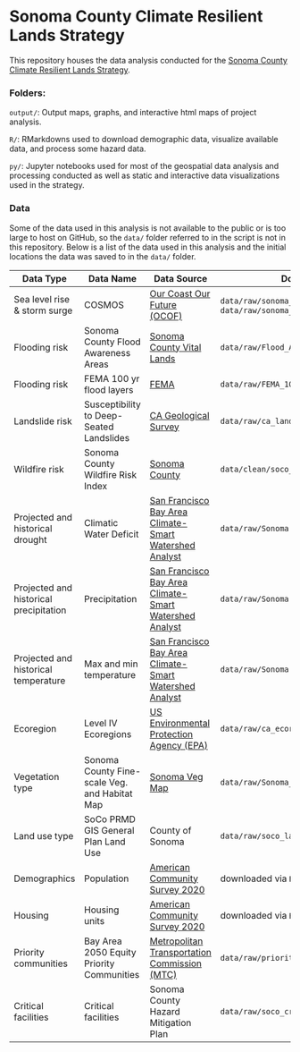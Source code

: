 # Sonoma County Climate Resilient Lands Strategy

This repository houses the data analysis conducted for the [Sonoma County Climate Resilient Lands Strategy](https://sonomacounty.ca.gov/administrative-support-and-fiscal-services/county-administrators-office/climate-action-and-resiliency/sonoma-county-climate-resilient-lands-strategy#:~:text=The%20Resilient%20Lands%20Strategy%20helps,management%20to%20maximize%20sequestration%2C%20and).

### Folders:
`output/`: Output maps, graphs, and interactive html maps of project analysis.

`R/`: RMarkdowns used to download demographic data, visualize available data, and process some hazard data.

`py/`: Jupyter notebooks used for most of the geospatial data analysis and processing conducted as well as static and interactive data visualizations used in the strategy. 

### Data

Some of the data used in this analysis is not available to the public or is too large to host on GitHub, so the `data/` folder referred to in the script is not in this repository. Below is a list of the data used in this analysis and the initial locations the data was saved to in the `data/` folder.

| Data Type  | Data Name | Data Source | Download Location |
| ------------- | ------------- | ------------- | ------------- |
| Sea level rise & storm surge | COSMOS  | [Our Coast Our Future (OCOF)](https://ourcoastourfuture.org/hazard-map/)| `data/raw/sonoma_flooding_slr075` & `data/raw/sonoma_flooding_slr200` |
| Flooding risk  | Sonoma County Flood Awareness Areas  | [Sonoma County Vital Lands](https://sonomaopenspace.maps.arcgis.com/apps/webappviewer/index.html?id=4e93808b8ea245bfa739caccdb0169fe) | `data/raw/Flood_Awareness_Areas` |
| Flooding risk | FEMA 100 yr flood layers | [FEMA](https://msc.fema.gov/portal/home) | `data/raw/FEMA_100yr_flood` |
| Landslide risk | Susceptibility to Deep-Seated Landslides | [CA Geological Survey](https://gis.conservation.ca.gov/portal/home/item.html?id=87289025c11d4ba7ae65f0f472bf7c2d) | `data/raw/ca_landslide_susceptibility_20181001` |
| Wildfire risk | Sonoma County Wildfire Risk Index | [Sonoma County](https://sonoma-county-cwpp-hub-site-sonomacounty.hub.arcgis.com/datasets/wildfire-risk-index/explore?location=38.480806%2C-122.941170%2C10.47) | `data/clean/soco_wildfire_risk_index` |
| Projected and historical drought | Climatic Water Deficit | [San Francisco Bay Area Climate-Smart Watershed Analyst](http://climate.calcommons.org/tbc3/sf-bay-watershed-analyst) | `data/raw/Sonoma County_BCM` |
| Projected and historical precipitation | Precipitation | [San Francisco Bay Area Climate-Smart Watershed Analyst](http://climate.calcommons.org/tbc3/sf-bay-watershed-analyst) | `data/raw/Sonoma County_BCM` |
| Projected and historical temperature | Max and min temperature | [San Francisco Bay Area Climate-Smart Watershed Analyst](http://climate.calcommons.org/tbc3/sf-bay-watershed-analyst) | `data/raw/Sonoma County_BCM` |
|Ecoregion|Level IV Ecoregions|[US Environmental Protection Agency (EPA)](https://www.epa.gov/eco-research/ecoregion-download-files-state-region-9#pane-04)| `data/raw/ca_ecoregions` |
| Vegetation type | Sonoma County Fine-scale Veg. and Habitat Map | [Sonoma Veg Map](https://sonomavegmap.org/data-downloads/) | `data/raw/Sonoma_County_Veg_Map_Shp` |
| Land use type | SoCo PRMD GIS General Plan Land Use | County of Sonoma | `data/raw/soco_landuse` |
| Demographics | Population | [American Community Survey 2020](https://www.census.gov/programs-surveys/acs) | downloaded via `R/demographics.Rmd` |
| Housing | Housing units | [American Community Survey 2020](https://www.census.gov/programs-surveys/acs) | downloaded via `R/demographics.Rmd` |
| Priority communities | Bay Area 2050 Equity Priority Communities | [Metropolitan Transportation Commission (MTC)](https://bayareametro.github.io/Spatial-Analysis-Mapping-Projects/Project-Documentation/Equity-Priority-Communities/) | `data/raw/priority_pops_ces3_2021` |
| Critical facilities | Critical facilities | Sonoma County Hazard Mitigation Plan | `data/raw/soco_critical_facilities` |


